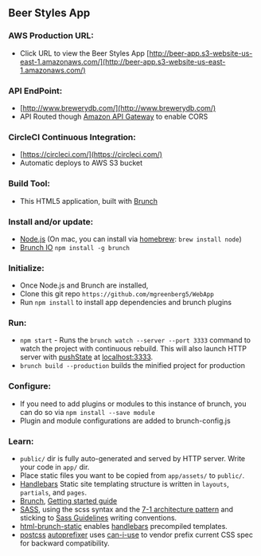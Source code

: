 ## Beer Styles App

### AWS Production URL:
* Click URL to view the Beer Styles App [http://beer-app.s3-website-us-east-1.amazonaws.com/](http://beer-app.s3-website-us-east-1.amazonaws.com/)

### API EndPoint:
* [http://www.brewerydb.com/](http://www.brewerydb.com/)
* API Routed though [Amazon API Gateway](https://aws.amazon.com/api-gateway/) to enable CORS

### CircleCI Continuous Integration:
* [https://circleci.com/](https://circleci.com/)
* Automatic deploys to AWS S3 bucket

### Build Tool:
* This HTML5 application, built with [Brunch](http://brunch.io)

### Install and/or update:
* [Node.js](http://nodejs.org) (On mac, you can install via [homebrew](http://brew.sh/): `brew install node`)
* [Brunch IO](http://brunch.io/) `npm install -g brunch`

### Initialize:
* Once Node.js and Brunch are installed,
* Clone this git repo `https://github.com/mgreenberg5/WebApp`
* Run `npm install` to install app dependencies and brunch plugins

### Run:
* `npm start` - Runs the `brunch watch --server --port 3333` command to watch the project with continuous rebuild. This will also launch HTTP server with [pushState](https://developer.mozilla.org/en-US/docs/Web/Guide/API/DOM/Manipulating_the_browser_history) at [localhost:3333](http://localhost:3333).
* `brunch build --production` builds the minified project for production

### Configure:
* If you need to add plugins or modules to this instance of brunch, you can do so via `npm install --save module`
* Plugin and module configurations are added to brunch-config.js

### Learn:
* `public/` dir is fully auto-generated and served by HTTP server. Write your code in `app/` dir.
* Place static files you want to be copied from `app/assets/` to `public/`.
* [Handlebars](http://handlebarsjs.com) Static site templating structure is written in `layouts`, `partials`, and `pages`.
* [Brunch](http://brunch.io), [Getting started guide](https://github.com/brunch/brunch-guide#readme)
* [SASS](http://sass-lang.com/), using the scss syntax and the [7-1 architecture pattern](http://sass-guidelin.es/#architecture) and sticking to [Sass Guidelines](http://sass-guidelin.es) writing conventions.
* [html-brunch-static](https://github.com/bmatcuk/html-brunch-static) enables [handlebars](http://handlebarsjs.com/) precompiled templates.
* [postcss](https://github.com/postcss/postcss) [autoprefixer](https://github.com/postcss/autoprefixer) uses [can-i-use](http://caniuse.com/) to vendor prefix current CSS spec for backward compatibility.
